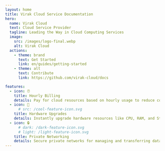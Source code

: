 ```yaml
---
layout: home
title: Virak Cloud Service Documentation
hero:
  name: Virak Cloud
  text: Cloud Service Provider
  tagline: Leading the Way in Cloud Computing Services
  image:
    src: /images/logo-final.webp
    alt: Virak Cloud
  actions:
    - theme: brand
      text: Get Started
      link: en/guides/getting-started
    - theme: alt
      text: Contribute
      link: https://github.com/virak-cloud/docs

features:
  - icon: ⏰
    title: Hourly Billing
    details: Pay for cloud resources based on hourly usage to reduce costs and manage resources efficiently
  - icon: 🔧
      # src: /cool-feature-icon.svg
    title: Hardware Upgrades
    details: Instantly upgrade hardware resources like CPU, RAM, and Storage to enhance service performance
  - icon: 🔒
      # dark: /dark-feature-icon.svg
      # light: /light-feature-icon.svg
    title: Private Networking
    details: Secure private networks for managing and transferring data without public access
---
```


